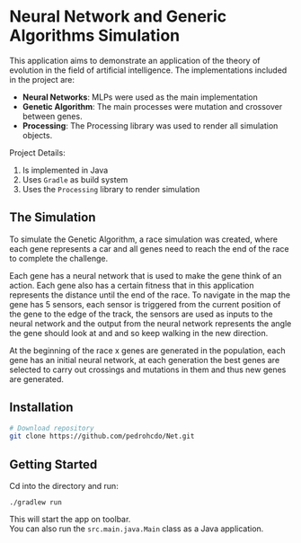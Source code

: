 # Neural Network and Generic Algorithms Simulation
This application aims to demonstrate an application of the theory of evolution in the field of artificial intelligence.
The implementations included in the project are:

- **Neural Networks**: MLPs were used as the main implementation
- **Genetic Algorithm**: The main processes were mutation and crossover between genes.
- **Processing**: The Processing library was used to render all simulation objects.

Project Details:

1. Is implemented in Java
2. Uses `Gradle` as build system
3. Uses the `Processing` library to render simulation

## The Simulation

To simulate the Genetic Algorithm, a race simulation was created, where each gene represents a car and all genes need to reach the end of the race to complete the challenge.

Each gene has a neural network that is used to make the gene think of an action. 
Each gene also has a certain fitness that in this application represents the distance until the end of the race. To navigate in the map the gene has 5 sensors, each sensor is triggered from the current position of the gene to the edge of the track, the sensors are used as inputs to the neural network and the output from the neural network represents the angle the gene should look at and and so keep walking in the new direction.

At the beginning of the race x genes are generated in the population, each gene has an initial neural network, at each generation the best genes are selected to carry out crossings and mutations in them and thus new genes are generated.

## Installation

```bash
# Download repository
git clone https://github.com/pedrohcdo/Net.git
```

## Getting Started

Cd into the directory and run:

    ./gradlew run

This will start the app on toolbar.  
You can also run the `src.main.java.Main` class as a Java application.

